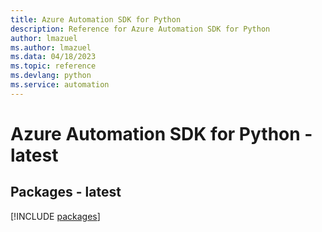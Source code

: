 ```yaml
---
title: Azure Automation SDK for Python
description: Reference for Azure Automation SDK for Python
author: lmazuel
ms.author: lmazuel
ms.data: 04/18/2023
ms.topic: reference
ms.devlang: python
ms.service: automation
---
```

# Azure Automation SDK for Python - latest
## Packages - latest
[!INCLUDE [packages](automation-index.md)]